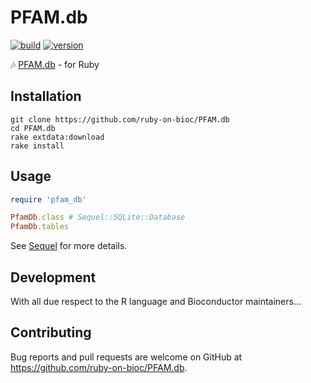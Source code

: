 # PFAM.db

[![build](https://github.com/ruby-on-bioc/PFAM.db/actions/workflows/ci.yml/badge.svg)](https://github.com/ruby-on-bioc/PFAM.db/actions/workflows/ci.yml)
[![version](https://img.shields.io/badge/release%20version-3.15.0-green.svg)](https://bioconductor.org/packages/PFAM.db/)

:notes: [PFAM.db](https://bioconductor.org/packages/PFAM.db/) - for Ruby

## Installation

```
git clone https://github.com/ruby-on-bioc/PFAM.db
cd PFAM.db
rake extdata:download
rake install
```

## Usage

```ruby
require 'pfam_db'

PfamDb.class # Sequel::SQLite::Database
PfamDb.tables
```

See [Sequel](https://github.com/jeremyevans/sequel) for more details.

## Development

With all due respect to the R language and Bioconductor maintainers...

## Contributing

Bug reports and pull requests are welcome on GitHub at https://github.com/ruby-on-bioc/PFAM.db.
